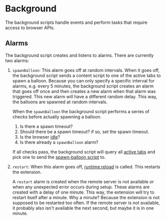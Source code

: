 # Background

The background scripts handle events and perform tasks that require access to browser APIs.

## Alarms

The background script creates and listens to alarms. There are currently two alarms:

1. `spawnBalloon`: This alarm goes off at random intervals. When it goes off, the background script sends a content script to one of the active tabs to spawn a balloon. Because you can only specify a specific interval for alarms, e.g. every 5 minutes, the background script creates an alarm that goes off once and then creates a new alarm when that alarm was triggered. This new alarm will have a different random delay. This way, the balloons are spawned at random intervals.

   When the `spawnBalloon` the background script performs a series of checks before actually spawning a balloon.

   1. Is there a spawn timeout?
   2. Should there be a spawn timeout? if so, set the spawn timeout.
   3. Is the browser [idle](https://developer.chrome.com/docs/extensions/reference/api/idle)?
   4. Is there already a `spawnBalloon` alarm?

   If all checks pass, the background script will query all [active tabs](https://developer.mozilla.org/en-US/docs/Mozilla/Add-ons/WebExtensions/API/tabs/query#active) and pick one to send the [spawn-balloon script](/src/content/spawn-balloon.ts) to.

2. `restart`: When this alarm goes off, [runtime.reload](https://developer.mozilla.org/en-US/docs/Mozilla/Add-ons/WebExtensions/API/runtime/reload) is called. This restarts the extension.

   A `restart` alarm is created when the remote server is not available or when any unexpected error occurs during setup. These alarms are created with a delay of one minute. This way, the extension will try to restart itself after a minute. Why a minute? Because the extension is not supposed to be restarted too often. If the remote server is not available, it probably also isn't available the next second, but maybe it is in one minute.
